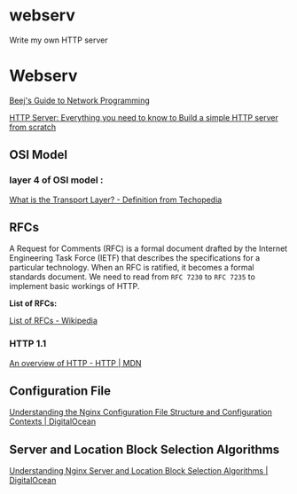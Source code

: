 # webserv
Write my own HTTP server
# Webserv

[Beej's Guide to Network Programming](https://beej.us/guide/bgnet/html/)

[HTTP Server: Everything you need to know to Build a simple HTTP server from scratch](https://medium.com/from-the-scratch/http-server-what-do-you-need-to-know-to-build-a-simple-http-server-from-scratch-d1ef8945e4fa)

## OSI Model

[](https://www.cloudflare.com/fr-fr/learning/ddos/glossary/open-systems-interconnection-model-osi/)

### **layer 4 of OSI model :**

[What is the Transport Layer? - Definition from Techopedia](http://techopedia.com/definition/9760/transport-layer)

## RFCs

A Request for Comments (RFC) is a formal document drafted by the Internet Engineering Task Force (IETF) that describes the specifications for a particular technology. When an RFC is ratified, it becomes a formal standards document. We need to read from `RFC 7230` to `RFC 7235` to implement basic workings of HTTP.

**List of RFCs:**

[List of RFCs - Wikipedia](https://en.wikipedia.org/wiki/List_of_RFCs)

### HTTP 1.1

[An overview of HTTP - HTTP | MDN](https://developer.mozilla.org/en-US/docs/Web/HTTP/Overview)

## Configuration File

[Understanding the Nginx Configuration File Structure and Configuration Contexts | DigitalOcean](https://www.digitalocean.com/community/tutorials/understanding-the-nginx-configuration-file-structure-and-configuration-contexts)

## Server and Location Block Selection Algorithms

[Understanding Nginx Server and Location Block Selection Algorithms | DigitalOcean](https://www.digitalocean.com/community/tutorials/understanding-nginx-server-and-location-block-selection-algorithms)